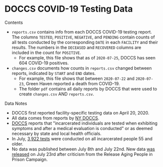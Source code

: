 # DOCCS COVID-19 Testing Data

Contents

* `reports.csv` contains info from each DOCCS COVID-19 testing report. The columns `TESTED`, `POSITIVE`, `NEGATIVE`, and `PENDING` contain counts of all tests conducted by the corresponding `DATE` in each `FACILITY` and their results. The numbers in the `DECEASED` and `RECOVERED` columns are included in the count for `POSITIVE`.
	* For example, this file shows that as of `2020-07-25`, DOCCS has seen 604 COVID-19 positives.
* `changes.csv` documents how counts in `reports.csv` changed between reports, indicated by `START` and `END` dates.
	* For example, this file shows that between `2020-07-22` and `2020-07-23`, Green Haven reported a death from COVID-19.
	* The folder `pdf` contains all daily reports by DOCCS that were used to create `changes.csv` AND `reports.csv`.

Data Notes

* DOCCS first reported facility-specific testing data on April 20, 2020.
* All data comes from reports by [NY DOCCS](https://doccs.ny.gov/doccs-covid-19-report).
* [DOCCS](https://doccs.ny.gov/doccs-covid-19-report) reports that "incarcerated individuals are tested when exhibiting symptoms and after a medical evaluation is conducted" or as deemed necessary by state and local health officials.
* In July, [3,922 tests](https://auburnpub.com/news/local/govt-and-politics/cuomo-small-percentage-of-older-ny-prison-inmates-test-positive-for-covid-19/article_66e96029-e6e9-5b66-8d2a-698b6e860201.html) were conducted on all incarcerated people 55 and older.
* No data was published between July 8th and July 22nd. New data [was released](https://auburnpub.com/news/local/govt-and-politics/cuomo-small-percentage-of-older-ny-prison-inmates-test-positive-for-covid-19/article_66e96029-e6e9-5b66-8d2a-698b6e860201.html) on July 23rd after criticism from the Release Aging People in Prison Campaign.
